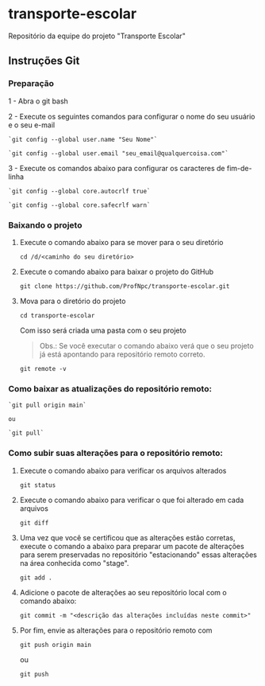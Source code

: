 # transporte-escolar
Repositório da equipe do projeto "Transporte Escolar"

## Instruções Git ##

### Preparação ###

1 - Abra o git bash

2 - Execute os seguintes comandos para configurar o nome do seu usuário e o seu e-mail

	`git config --global user.name "Seu Nome"`

	`git config --global user.email "seu_email@qualquercoisa.com"`

3 - Execute os comandos abaixo para configurar os caracteres de fim-de-linha

	`git config --global core.autocrlf true`

	`git config --global core.safecrlf warn`

### Baixando o projeto ###

1. Execute o comando abaixo para se mover para o seu diretório 

	`cd /d/<caminho do seu diretório>`

2. Execute o comando abaixo para baixar o projeto do GitHub

	`git clone https://github.com/ProfNpc/transporte-escolar.git`

3. Mova para o diretório do projeto

	`cd transporte-escolar`

	Com isso será criada uma pasta com o seu projeto

	>Obs.: Se você executar o comando abaixo verá que o seu projeto já está apontando para repositório remoto correto.

	`git remote -v`
	

### Como baixar as atualizações do repositório remoto: ###

	`git pull origin main`

	ou

	`git pull`

### Como subir suas alterações para o repositório remoto: ###

1. Execute o comando abaixo para verificar os arquivos alterados

	`git status`

2. Execute o comando abaixo para verificar o que foi alterado em cada arquivos

	`git diff`

3. Uma vez que você se certificou que as alterações estão corretas, execute o comando a abaixo para preparar um pacote de alterações para serem preservadas no repositório "estacionando" essas alterações na área conhecida como "stage".

	`git add .`

4. Adicione o pacote de alterações ao seu repositório local com o comando abaixo:

	`git commit -m "<descrição das alterações incluídas neste commit>"`

5. Por fim, envie as alterações para o repositório remoto com

	`git push origin main`

	ou

	`git push`

